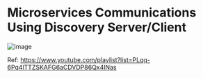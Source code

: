 # Microservices Communications Using Discovery Server/Client

![image](https://user-images.githubusercontent.com/17357949/98646711-c2ab4d80-2359-11eb-9a3f-1329ce2bf488.png)


Ref: https://www.youtube.com/playlist?list=PLqq-6Pq4lTTZSKAFG6aCDVDP86Qx4lNas
